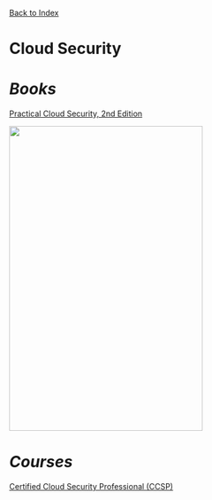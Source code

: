 [Back to Index](index.html)

# Cloud Security

# ***Books***

[Practical Cloud Security, 2nd Edition](https://learning.oreilly.com/library/view/practical-cloud-security/9781098148164/)

<img src="https://learning.oreilly.com/api/v2/epubs/urn:orm:book:9781098148164/files/assets/cover.png" width="350" height="550" />

# ***Courses***

[Certified Cloud Security Professional (CCSP)](https://learning.oreilly.com/course/certified-cloud-security/9780138170622/)